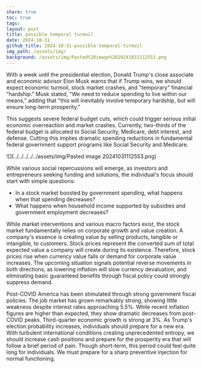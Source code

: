 ```yaml
---
share: true
toc: true
tags: 
layout: post
title: possible temporal turmoil
date: 2024-10-31
github_title: 2024-10-31-possible-temporal-turmoil
img_path: /assets/img/
background: /assets/img/Pasted%20image%2020241031112553.png
---
```

With a week until the presidential election, Donald Trump's close associate and economic advisor Elon Musk warns that if Trump wins, we should expect economic turmoil, stock market crashes, and "temporary" financial "hardship." Musk stated, "We need to reduce spending to live within our means," adding that "this will inevitably involve temporary hardship, but will ensure long-term prosperity."

This suggests severe federal budget cuts, which could trigger serious initial economic overreaction and market crashes. Currently, two-thirds of the federal budget is allocated to Social Security, Medicare, debt interest, and defense. Cutting this implies dramatic spending reductions in fundamental federal government support programs like Social Security and Medicare.

![](../../../../../assets/img/Pasted image 20241031112553.png)

While various social repercussions will emerge, as investors and entrepreneurs seeking funding and solutions, the individual's focus should start with simple questions:

- In a stock market boosted by government spending, what happens when that spending decreases?
- What happens when household income supported by subsidies and government employment decreases?

While market interventions and various macro factors exist, the stock market fundamentally relies on corporate growth and value creation. A company's essence is creating value by selling products, tangible or intangible, to customers. Stock prices represent the converted sum of total expected value a company will create during its existence. Therefore, stock prices rise when currency value falls or demand for corporate value increases. The upcoming situation signals potential reverse movements in both directions, as lowering inflation will slow currency devaluation, and eliminating basic guaranteed benefits through fiscal policy could strongly suppress demand.

Post-COVID America has been stimulated through strong government fiscal policies. The job market has grown remarkably strong, showing little weakness despite interest rates approaching 5.5%. While recent inflation figures are higher than expected, they show dramatic decreases from post-COVID peaks. Third-quarter economic growth is strong at 3%. As Trump's election probability increases, individuals should prepare for a new era. With turbulent international conditions creating unprecedented entropy, we should increase cash positions and prepare for the prosperity era that will follow a brief period of pain. Though short-term, this period could feel quite long for individuals. We must prepare for a sharp preventive injection for normal functioning.
